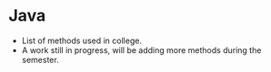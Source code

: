 # Java
 - List of methods used in college.
 - A work still in progress, will be adding more methods during the semester.

